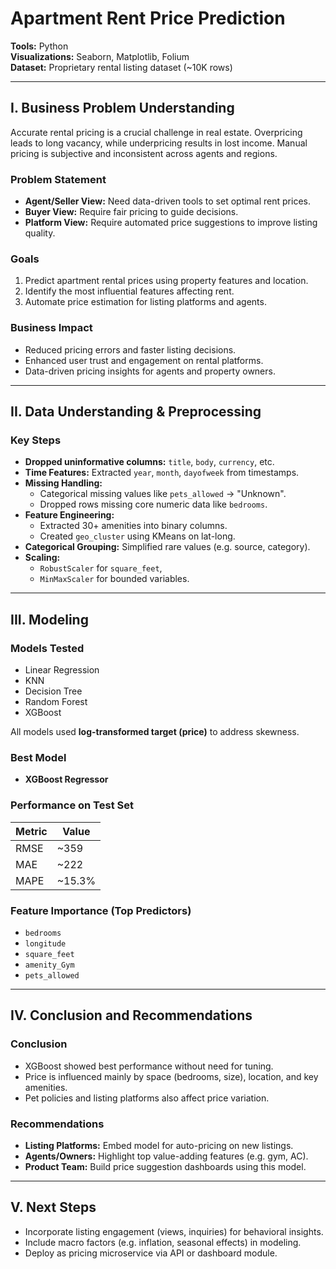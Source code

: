 # Apartment Rent Price Prediction

**Tools:** Python  
**Visualizations:** Seaborn, Matplotlib, Folium  
**Dataset:** Proprietary rental listing dataset (~10K rows)

---

## I. Business Problem Understanding

Accurate rental pricing is a crucial challenge in real estate. Overpricing leads to long vacancy, while underpricing results in lost income. Manual pricing is subjective and inconsistent across agents and regions.

### Problem Statement
- **Agent/Seller View:** Need data-driven tools to set optimal rent prices.
- **Buyer View:** Require fair pricing to guide decisions.
- **Platform View:** Require automated price suggestions to improve listing quality.

### Goals
1. Predict apartment rental prices using property features and location.  
2. Identify the most influential features affecting rent.  
3. Automate price estimation for listing platforms and agents.

### Business Impact
- Reduced pricing errors and faster listing decisions.  
- Enhanced user trust and engagement on rental platforms.  
- Data-driven pricing insights for agents and property owners.

---

## II. Data Understanding & Preprocessing

### Key Steps
- **Dropped uninformative columns:** `title`, `body`, `currency`, etc.  
- **Time Features:** Extracted `year`, `month`, `dayofweek` from timestamps.  
- **Missing Handling:**  
  - Categorical missing values like `pets_allowed` → "Unknown".  
  - Dropped rows missing core numeric data like `bedrooms`.  
- **Feature Engineering:**  
  - Extracted 30+ amenities into binary columns.  
  - Created `geo_cluster` using KMeans on lat-long.  
- **Categorical Grouping:** Simplified rare values (e.g. source, category).  
- **Scaling:**  
  - `RobustScaler` for `square_feet`,  
  - `MinMaxScaler` for bounded variables.

---

## III. Modeling

### Models Tested
- Linear Regression  
- KNN  
- Decision Tree  
- Random Forest  
- XGBoost  

All models used **log-transformed target (price)** to address skewness.

### Best Model
- **XGBoost Regressor**

### Performance on Test Set
| Metric | Value |
|--------|-------|
| RMSE   | ~359  |
| MAE    | ~222  |
| MAPE   | ~15.3% |

### Feature Importance (Top Predictors)
- `bedrooms`  
- `longitude`  
- `square_feet`  
- `amenity_Gym`  
- `pets_allowed`  

---

## IV. Conclusion and Recommendations

### Conclusion
- XGBoost showed best performance without need for tuning.  
- Price is influenced mainly by space (bedrooms, size), location, and key amenities.  
- Pet policies and listing platforms also affect price variation.

### Recommendations
- **Listing Platforms:** Embed model for auto-pricing on new listings.  
- **Agents/Owners:** Highlight top value-adding features (e.g. gym, AC).  
- **Product Team:** Build price suggestion dashboards using this model.

---

## V. Next Steps

- Incorporate listing engagement (views, inquiries) for behavioral insights.  
- Include macro factors (e.g. inflation, seasonal effects) in modeling.  
- Deploy as pricing microservice via API or dashboard module.  
